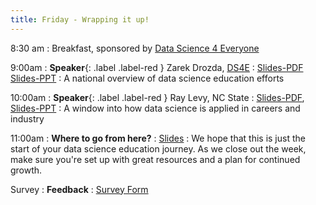 ```yaml
---
title: Friday - Wrapping it up!
---
```


8:30 am
: Breakfast, sponsored by [Data Science 4 Everyone](https://www.datascience4everyone.org)

9:00am
: **Speaker**{: .label .label-red } Zarek Drozda, [DS4E](https://www.datascience4everyone.org/)
  : [Slides-PDF](https://github.com/ncssm/dssi23/blob/main/assets/pdf/DS4E%20Deck%20NCSSM%20Shared.pdf) [Slides-PPT](https://github.com/ncssm/dssi23/blob/main/assets/slides/DS4E%20Deck%20NCSSM%20Shared.pptx)
: A national overview of data science education efforts

10:00am
: **Speaker**{: .label .label-red } Ray Levy, NC State
  : [Slides-PDF](https://github.com/ncssm/dssi23/blob/main/assets/pdf/Glimpse%20into%20data%20science%20in%20industry%207_14_23_share.pdf), [Slides-PPT](https://github.com/ncssm/dssi23/blob/main/assets/slides/Glimpse%20into%20data%20science%20in%20industry%207_14_23_share.pptx)
: A window into how data science is applied in careers and industry

11:00am
: **Where to go from here?**
  : [Slides](#)
: We hope that this is just the start of your data science education journey. As we close out the week, make sure you're set up with great resources and a plan for continued growth.

Survey
: **Feedback**
  : [Survey Form](https://forms.gle/cemT2wM7WxaMFi879)
